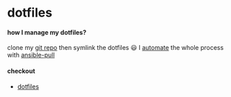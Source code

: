 # dotfiles

#### how I manage my dotfiles?

clone my [git repo](https://github.com/NafiAsib/dotfiles) then symlink the dotfiles 😃 I [automate](https://github.com/NafiAsib/ansible-dots) the whole process with [ansible-pull](../ansible/#ansible-pull)

#### checkout

* [dotfiles](https://dotfiles.github.io/)


